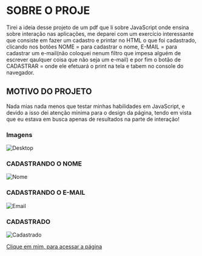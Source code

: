 # SOBRE O PROJE
Tirei a ideia desse projeto de um pdf que li sobre JavaScript onde ensina sobre interação nas aplicações, me deparei com um exercício interessante que consiste em fazer um cadastro e printar no HTML o que foi cadastrado, clicando nos botões NOME = para cadastrar o nome, E-MAIL = para cadastrar um e-mail(não coloquei nenum filtro que impesa alguém de escrever qaulquer coisa que não seja um e-mail) e por fim o botão de CADASTRAR = onde ele efetuará o print na tela e tabem no console do navegador.

 ## MOTIVO DO PROJETO
 Nada mias nada menos que testar minhas habilidades em JavaScript, e devido a isso dei atenção minima para o design da página, tendo em vista que eu estava em busca apenas de resultados na parte de interação!
 
 ### Imagens
 ![Desktop](https://user-images.githubusercontent.com/78094903/135625975-496339c4-dc98-4d9b-9bcb-79e21d7da3ae.jpeg)
 
 ### CADASTRANDO O NOME
 ![Nome](https://user-images.githubusercontent.com/78094903/135626963-ddaf6cde-9ee1-4302-b752-6fdb1eb4e95c.jpeg)
 
  ### CADASTRANDO O E-MAIL
  ![Email](https://user-images.githubusercontent.com/78094903/135627449-0b869a23-dbfa-4718-9623-2214515bc585.jpeg)
  
  ### CADASTRADO
  ![Cadastrado](https://user-images.githubusercontent.com/78094903/135629483-ee9254f7-3ad2-449d-a781-117cf3f3dfbe.jpeg)
  
 [Clique em mim, para acessar a página](https://joaopedroac.github.io/Projetos/Cadastro/index.html)
